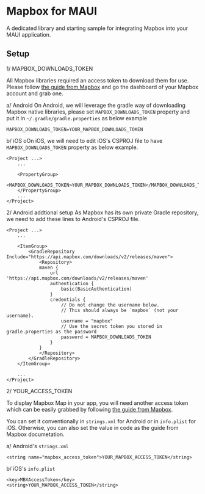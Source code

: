 # Mapbox for MAUI

A dedicated library and starting sample for integrating Mapbox into your MAUI application.

## Setup

1/ MAPBOX_DOWNLOADS_TOKEN

All Mapbox libraries required an access token to download them for use. 
Please follow [the guide from Mapbox](https://docs.mapbox.com/android/maps/guides/install/) and go the dashboard of your Mapbox account and grab one.

a/ Android
On Android, we will leverage the gradle way of downloading Mapbox native libraries, please set `MAPBOX_DOWNLOADS_TOKEN` property and put it in `~/.gradle/gradle.properties` as below example

```
MAPBOX_DOWNLOADS_TOKEN=YOUR_MAPBOX_DOWNLOADS_TOKEN
```

b/ iOS
oOn iOS, we will need to edit iOS's CSPROJ file to have `MAPBOX_DOWNLOADS_TOKEN` property as below example.

```
<Project ...>
    ...

	<PropertyGroup>
		<MAPBOX_DOWNLOADS_TOKEN>YOUR_MAPBOX_DOWNLOADS_TOKEN</MAPBOX_DOWNLOADS_TOKEN>
	</PropertyGroup>
    ...
</Project>
```

2/ Android addtional setup
As Mapbox has its own private Gradle repository, we need to add these lines to Android's CSPROJ file.

```
<Project ...>
    ...

	<ItemGroup>
		<GradleRepository Include="https://api.mapbox.com/downloads/v2/releases/maven">
			<Repository>
			maven {
				url 'https://api.mapbox.com/downloads/v2/releases/maven'
				authentication {
					basic(BasicAuthentication)
				}
				credentials {
					// Do not change the username below.
					// This should always be `mapbox` (not your username).
					username = "mapbox"
					// Use the secret token you stored in gradle.properties as the password
					password = MAPBOX_DOWNLOADS_TOKEN
				}
			}
			</Repository>
		</GradleRepository>
	</ItemGroup>

    ...
</Project>
```

2/ YOUR_ACCESS_TOKEN

To display Mapbox Map in your app, you will need another access token which can be easily grabbed by following [the guide from Mapbox](https://docs.mapbox.com/help/getting-started/access-tokens/).

You can set it conventionally in `strings.xml` for Android or in `info.plist` for iOS. Otherwise, you can also set the value in code as the guide from Mapbox documetation.

a/ Android's `strings.xml`
```
<string name="mapbox_access_token">YOUR_MAPBOX_ACCESS_TOKEN</string>
```

b/ iOS's `info.plist`
```
<key>MBXAccessToken</key>
<string>YOUR_MAPBOX_ACCESS_TOKEN</string>
```